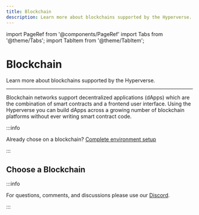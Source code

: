 ```yaml
---
title: Blockchain
description: Learn more about blockchains supported by the Hyperverse.
---
```


import PageRef from '@components/PageRef'
import Tabs from '@theme/Tabs';
import TabItem from '@theme/TabItem';

# Blockchain

Learn more about blockchains supported by the Hyperverse.

---

Blockchain networks support decentralized applications (dApps) which are the combination of smart contracts and a frontend user interface. Using the Hyperverse you can build dApps across a growing number of blockchain platforms without ever writing smart contract code.

:::info

Already chose on a blockchain? [Complete environment setup](../../basics/environment)

:::

## Choose a Blockchain

<PageRef url="ethereum" pageName="Ethereum" />
<PageRef url="flow" pageName="Flow" />
<PageRef url="algorand" pageName="Algorand" />

:::info

For questions, comments, and discussions please use our [Discord](https://discord.com/invite/uqecGxg).

:::
